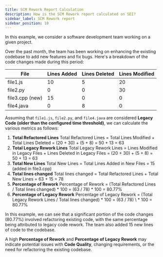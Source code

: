 ```yaml
---
title: SCM Rework Report Calculation
description: How is the SCM Rework report calculated on SEI?
sidebar_label: SCM Rework report
sidebar_position: 10
---
```


In this example, we consider a software development team working on a given project.

Over the past month, the team has been working on enhancing the existing codebase to add new features and fix bugs. Here's a breakdown of the code changes made during this period:

| File            | Lines Added | Lines Deleted | Lines Modified |
| --------------- | ----------- | ------------- | -------------- |
| file1.js        | 10          | 5             | 20             |
| file2.py        | 0           | 0             | 30             |
| file3.cpp (new) | 15          | 0             | 0              |
| file4.java      | 0           | 8             | 0              |

Assuming that `file1.js`, `file2.py`, and `file4.java` are considered **Legacy Code (older than the configured time threshold)**, we can calculate the various metrics as follows:

1. **Total Refactored Lines** Total Refactored Lines = Total Lines Modified + Total Lines Deleted = (20 + 30) + (5 + 8) = 50 + 13 = 63
2. **Total Legacy Rework Lines** Total Legacy Rework Lines = Lines Modified in Legacy Files + Lines Deleted in Legacy Files = (20 + 30) + (5 + 8) = 50 + 13 = 63
3. **Total New Lines** Total New Lines = Total Lines Added in New Files = 15 (added in file3.cpp)
4. **Total lines changed** Total lines changed = Total Refactored Lines + Total New Lines = 63 + 15 = 78
5. **Percentage of Rework** Percentage of Rework = (Total Refactored Lines / Total lines changed) \* 100 = (63 / 78) \* 100 = 80.77%
6. **Percentage of Legacy Rework** Percentage of Legacy Rework = (Total Legacy Rework Lines / Total lines changed) \* 100 = (63 / 78) \ * 100 = 80.77%

In this example, we can see that a significant portion of the code changes (80.77%) involved refactoring existing code, with the same percentage being attributed to legacy code rework. The team also added 15 new lines of code to the codebase.

A high **Percentage of Rework** and **Percentage of Legacy Rework** may indicate potential issues with **Code Quality**, changing requirements, or the need for refactoring the existing codebase.